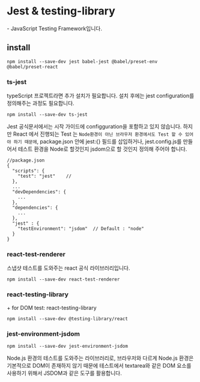 # Jest & testing-library

\- JavaScript Testing Framework입니다.

## install
```
npm install --save-dev jest babel-jest @babel/preset-env @babel/preset-react
```

### ts-jest
typeScript 프로젝트라면 추가 설치가 필요합니다. 설치 후에는 jest configuration를 정의해주는 과정도 필요합니다.
```
npm install --save-dev ts-jest
```
Jest 공식문서에서는 시작 가이드에 configguration을 포함하고 있지 않습니다. 하지만 React 에서 진행되는 Test 는 `Node환경이 아닌 브라우저 환경에서도 Test 할 수 있어야 하기 때문에`, package.json 안에 jest:{} 필드를 삽입하거나, jest.config.js를 만들어서 테스트 환경을 Node로 할것인지 jsdom으로 할 것인지 정의해 주어야 합니다.

```
//package.json
{
  "scripts": { 
    "test": "jest"    //
  },  
  ...
  "devDependencies": {
    ...
  },
  "dependencies": {
    ...
  },
  "jest" : {
    "testEnvironment": "jsdom"  // Default : "node"
  } 
}
```

### react-test-renderer
스냅샷 테스트를 도와주는 react 공식 라이브러리입니다.
```
npm install --save-dev react-test-renderer
```
### react-testing-library
\+ for DOM test: react-testing-library
```
npm install --save-dev @testing-library/react
```

### jest-environment-jsdom

```
npm install --save-dev jest-environment-jsdom
```

Node.js 환경의 테스트를 도와주는 라이브러리로, 브라우저와 다르게 Node.js 환경은 기본적으로 DOM이 존재하지 않기 때문에 테스트에서 textarea와 같은 DOM 요소를 사용하기 위해서 JSDOM과 같은 도구를 활용합니다. 